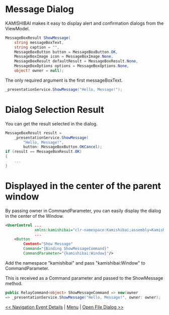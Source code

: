 # Message Dialog

KAMISHIBAI makes it easy to display alert and confirmation dialogs from the ViewModel.

```cs
MessageBoxResult ShowMessage(
    string messageBoxText,
    string caption = "",
    MessageBoxButton button = MessageBoxButton.OK,
    MessageBoxImage icon = MessageBoxImage.None, 
    MessageBoxResult defaultResult = MessageBoxResult.None,
    MessageBoxOptions options = MessageBoxOptions.None,
    object? owner = null);
```

The only required argument is the first messageBoxText.

```cs
_presentationService.ShowMessage("Hello, Message!");
```

# Dialog Selection Result

You can get the result selected in the dialog.

```cs
MessageBoxResult result = 
    _presentationService.ShowMessage(
        "Hello, Message!", 
        button: MessageBoxButton.OKCancel);
if (result == MessageBoxResult.OK)
{
    ...
}
```

# Displayed in the center of the parent window

By passing owner in CommandParameter, you can easily display the dialog in the center of the Window.

```xml
<UserControl ...
             xmlns:kamishibai="clr-namespace:Kamishibai;assembly=Kamishibai.View"
             ...
    <Button 
        Content="Show Message" 
        Command="{Binding ShowMessageCommand}" 
        CommandParameter="{kamishibai:Window}"/>
```

Add the namespace "kamishibai" and pass "kamishibai:Window" to CommandParameter.

This is received as a Command parameter and passed to the ShowMessage method.

```cs
public RelayCommand<object> ShowMessageCommand => new(owner
=> _presentationService.ShowMessage("Hello, Message!", owner: owner);
```

[<< Navigation Event Details](07-navigation-event.md) | [Menu](01-table-of-contents.md) | [Open File Dialog >>](09-open-file-dialog.md)